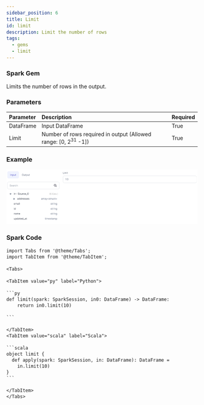 ```yaml
---
sidebar_position: 6
title: Limit
id: limit
description: Limit the number of rows
tags:
  - gems
  - limit
---
```


<h3><span class="badge">Spark Gem</span></h3>

Limits the number of rows in the output.

### Parameters

| Parameter | Description                                                               | Required |
| :-------- | :------------------------------------------------------------------------ | :------- |
| DataFrame | Input DataFrame                                                           | True     |
| Limit     | Number of rows required in output (Allowed range: [0, 2<sup>31</sup> -1]) | True     |

### Example

![Example usage of Limit](./img/limit_eg_1.png)

### Spark Code

````mdx-code-block
import Tabs from '@theme/Tabs';
import TabItem from '@theme/TabItem';

<Tabs>

<TabItem value="py" label="Python">

```py
def limit(spark: SparkSession, in0: DataFrame) -> DataFrame:
    return in0.limit(10)

```

</TabItem>
<TabItem value="scala" label="Scala">

```scala
object limit {
  def apply(spark: SparkSession, in: DataFrame): DataFrame =
    in.limit(10)
}
```

</TabItem>
</Tabs>

````
